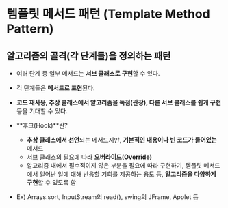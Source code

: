 # 템플릿 메서드 패턴 (Template Method Pattern)

## 알고리즘의 골격(각 단계들)을 정의하는 패턴

* 여러 단계 중 일부 메서드는 **서브 클래스로 구현**할 수 있다.

* 각 단계들은 **메서드로 표현**된다.

* **코드 재사용, 추상 클래스에서 알고리즘을 독점(관장), 다른 서브 클래스를 쉽게 구현** 등을 기대할 수 있다.

* **후크(Hook)**란?
  * **추상 클래스에서 선언**되는 메서드지만, **기본적인 내용이나 빈 코드가 들어있는** 메서드
  * 서브 클래스의 필요에 따라 **오버라이드(Override)**
  * 알고리즘 내에서 필수적이지 않은 부분을 필요에 따라 구현하기, 템플릿 메서드에서 일어난 일에 대해 반응할 기회를 제공하는 용도 등, **알고리즘을 다양하게 구현**할 수 있도록 함

* Ex) Arrays.sort, InputStream의 read(), swing의 JFrame, Applet 등
